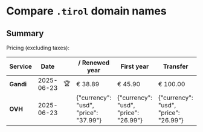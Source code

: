 # Compare `.tirol` domain names

## Summary

Pricing (excluding taxes):

| Service | Date |  | / Renewed year | First year | Transfer | Restoration |
|--|--|--|--|--|--|--|
| **Gandi** | 2025-06-23 | 🏆 | € 38.89 | € 45.90 | € 100.00 | € 80.10 |
| **OVH** | 2025-06-23 |  | {"currency": "usd", "price": "37.99"} | {"currency": "usd", "price": "26.99"} | {"currency": "usd", "price": "26.99"} |  |
